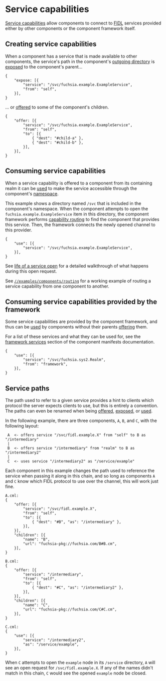 # Service capabilities

[Service capabilities][glossary-service] allow components to connect to
[FIDL][glossary-fidl] services provided either by other components or the
component framework itself.

## Creating service capabilities

When a component has a service that is made available to other components, the
service's path in the component's [outgoing directory][glossary-outgoing] is
[exposed][expose] to the component's parent...

```
{
    "expose: [{
        "service": "/svc/fuchsia.example.ExampleService",
        "from": "self",
    }],
}
```

... or [offered][offer] to some of the component's children.

```
{
    "offer: [{
        "service": "/svc/fuchsia.example.ExampleService",
        "from": "self",
        "to": [{
            { "dest": "#child-a" },
            { "dest": "#child-b" },
        }],
    }],
}
```

## Consuming service capabilities

When a service capability is offered to a component from its containing realm it
can be [used][use] to make the service accessible through the component's
[namespace][glossary-namespace].

This example shows a directory named `/svc` that is included in the component's
namespace. When the component attempts to open the
`fuchsia.example.ExampleService` item in this directory, the component framework
performs [capability routing][capability-routing] to find the component that
provides this service. Then, the framework connects the newly opened channel to
this provider.

```
{
    "use": [{
        "service": "/svc/fuchsia.example.ExampleService",
    }],
}
```

See [life of a service open][life-of-a-service-open] for a detailed walkthrough
of what happens during this open request.

See [`//examples/components/routing`][routing-example] for a working example of
routing a service capability from one component to another.

## Consuming service capabilities provided by the framework

Some service capabilities are provided by the component framework, and thus can
be [used][use] by components without their parents [offering][offer] them.

For a list of these services and what they can be used for, see the [framework
services][framework-services] section of the component manifests documentation.

```
{
    "use": [{
        "service": "/svc/fuchsia.sys2.Realm",
        "from": "framework",
    }],
}
```

## Service paths

The path used to refer to a given service provides a hint to clients which
protocol the server expects clients to use, but this is entirely a convention.
The paths can even be renamed when being [offered][offer], [exposed][expose], or
[used][use].

In the following example, there are three components, `A`, `B`, and `C`, with
the following layout:

```
 A  <- offers service "/svc/fidl.example.X" from "self" to B as "/intermediary"
 |
 B  <- offers service "/intermediary" from "realm" to B as "/intermediary2"
 |
 C  <- uses service "/intermediary2" as "/service/example"
```

Each component in this example changes the path used to reference the service
when passing it along in this chain, and so long as components `A` and `C` know
which FIDL protocol to use over the channel, this will work just fine.

```
A.cml:
{
    "offer: [{
        "service": "/svc/fidl.example.X",
        "from": "self",
        "to": [{
            { "dest": "#B", "as": "/intermediary" },
        }],
    }],
    "children": [{
        "name": "B",
        "url": "fuchsia-pkg://fuchsia.com/B#B.cm",
    }],
}
```

```
B.cml:
{
    "offer: [{
        "service": "/intermediary",
        "from": "self",
        "to": [{
            { "dest": "#C", "as": "/intermediary2" },
        }],
    }],
    "children": [{
        "name": "C",
        "url": "fuchsia-pkg://fuchsia.com/C#C.cm",
    }],
}
```

```
C.cml:
{
    "use": [{
        "service": "/intermediary2",
        "as": "/service/example",
    }],
}
```

When `C` attempts to open the `example` node in its `/service` directory, `A`
will see an open request for `/svc/fidl.example.X`. If any of the names didn't
match in this chain, `C` would see the opened `example` node be closed.

[capability-routing]: ../component_manifests.md#capability-routing
[expose]: ../component_manifests.md#expose
[framework-services]: ../component_manifests.md#framework-services
[glossary-fidl]: ../../../glossary.md#fidl
[glossary-namespace]: ../../../glossary.md#namespace
[glossary-outgoing]: ../../../glossary.md#outgoing-directory
[glossary-service]: ../../../glossary.md#service-capability
[life-of-a-service-open]: ../life_of_a_service_open.md
[offer]: ../component_manifests.md#offer
[routing-example]: /examples/components/routing
[use]: ../component_manifests.md#use
